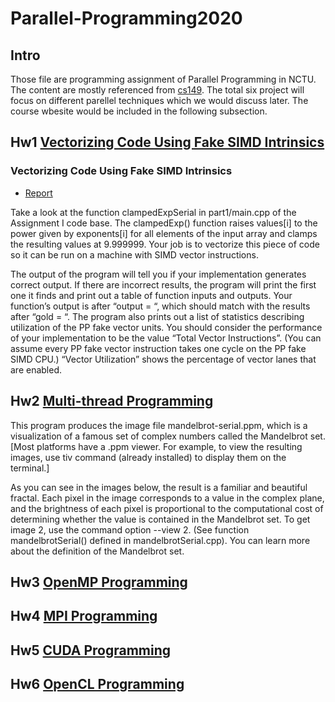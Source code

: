 # Parallel-Programming2020

## Intro
Those file are programming assignment of Parallel Programming in NCTU. The content are mostly referenced from [cs149](http://cs149.stanford.edu/fall20).
The total six project will focus on different parellel techniques which we would discuss later. The course wbesite would be included in the following subsection.



## Hw1 [Vectorizing Code Using Fake SIMD Intrinsics](https://nctu-sslab.github.io/PP-f20/HW1/)

### Vectorizing Code Using Fake SIMD Intrinsics

- [Report](https://hackmd.io/@4Hw858MgTO-qILMEkncvEA/B1wuQQhvD)

Take a look at the function clampedExpSerial in part1/main.cpp of the Assignment I code base. The clampedExp() function raises values[i] to the power given by exponents[i] for all elements of the input array and clamps the resulting values at 9.999999. Your job is to vectorize this piece of code so it can be run on a machine with SIMD vector instructions.

The output of the program will tell you if your implementation generates correct output. If there are incorrect results, the program will print the first one it finds and print out a table of function inputs and outputs. Your function’s output is after “output = “, which should match with the results after “gold = “. The program also prints out a list of statistics describing utilization of the PP fake vector units. You should consider the performance of your implementation to be the value “Total Vector Instructions”. (You can assume every PP fake vector instruction takes one cycle on the PP fake SIMD CPU.) “Vector Utilization” shows the percentage of vector lanes that are enabled.


## Hw2 [Multi-thread Programming](https://nctu-sslab.github.io/PP-f20//HW2/)

This program produces the image file mandelbrot-serial.ppm, which is a visualization of a famous set of complex numbers called the Mandelbrot set. [Most platforms have a .ppm viewer. For example, to view the resulting images, use tiv command (already installed) to display them on the terminal.]

As you can see in the images below, the result is a familiar and beautiful fractal. Each pixel in the image corresponds to a value in the complex plane, and the brightness of each pixel is proportional to the computational cost of determining whether the value is contained in the Mandelbrot set. To get image 2, use the command option --view 2. (See function mandelbrotSerial() defined in mandelbrotSerial.cpp). You can learn more about the definition of the Mandelbrot set.



## Hw3 [OpenMP Programming](https://nctu-sslab.github.io/PP-f20/HW3/)

## Hw4 [MPI Programming](https://nctu-sslab.github.io/PP-f20/HW4/)

## Hw5 [CUDA Programming](https://nctu-sslab.github.io/PP-f20/HW5/)

## Hw6 [OpenCL Programming](https://nctu-sslab.github.io/PP-f20/HW6/)
